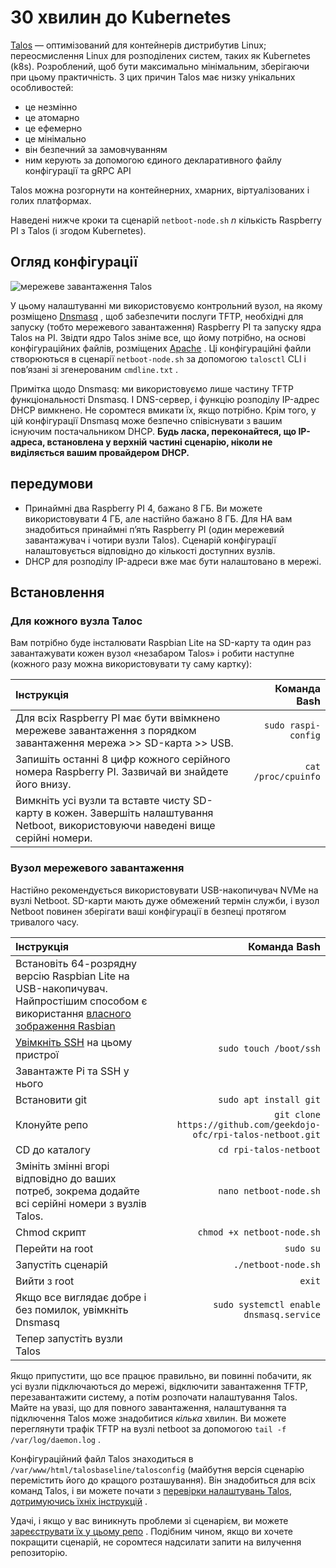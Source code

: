 # 30 хвилин до Kubernetes

[Talos](https://www.talos.dev) — оптимізований для контейнерів дистрибутив Linux; переосмислення Linux для розподілених систем, таких як Kubernetes (k8s). Розроблений, щоб бути максимально мінімальним, зберігаючи при цьому практичність. З цих причин Talos має низку унікальних особливостей:

- це незмінно
- це атомарно
- це ефемерно
- це мінімально
- він безпечний за замовчуванням
- ним керують за допомогою єдиного декларативного файлу конфігурації та gRPC API

Talos можна розгорнути на контейнерних, хмарних, віртуалізованих і голих платформах.

Наведені нижче кроки та сценарій `netboot-node.sh` *n* кількість Raspberry PI з Talos (і згодом Kubernetes).

## Огляд конфігурації

![мережеве завантаження Talos](/media/netboot-talos.png)

У цьому налаштуванні ми використовуємо контрольний вузол, на якому розміщено [Dnsmasq](https://thekelleys.org.uk/dnsmasq/doc.html) , щоб забезпечити послуги TFTP, необхідні для запуску (тобто мережевого завантаження) Raspberry PI та запуску ядра Talos на PI. Звідти ядро Talos зніме все, що йому потрібно, на основі конфігураційних файлів, розміщених [Apache](https://httpd.apache.org/) . Ці конфігураційні файли створюються в сценарії `netboot-node.sh` за допомогою `talosctl` CLI і пов’язані зі згенерованим `cmdline.txt` .

Примітка щодо Dnsmasq: ми використовуємо лише частину TFTP функціональності Dnsmasq. І DNS-сервер, і функцію розподілу IP-адрес DHCP вимкнено. Не соромтеся вмикати їх, якщо потрібно. Крім того, у цій конфігурації Dnsmasq може безпечно співіснувати з вашим існуючим постачальником DHCP. **Будь ласка, переконайтеся, що IP-адреса, встановлена у верхній частині сценарію, ніколи не виділяється вашим провайдером DHCP.**

## передумови

- Принаймні два Raspberry PI 4, бажано 8 ГБ. Ви можете використовувати 4 ГБ, але настійно бажано 8 ГБ. Для HA вам знадобиться принаймні п’ять Raspberry PI (один мережевий завантажувач і чотири вузли Talos). Сценарій конфігурації налаштовується відповідно до кількості доступних вузлів.
- DHCP для розподілу IP-адреси вже має бути налаштовано в мережі.

## Встановлення

### Для кожного вузла Талос

Вам потрібно буде інсталювати Raspbian Lite на SD-карту та один раз завантажувати кожен вузол «незабаром Talos» і робити наступне (кожного разу можна використовувати ту саму картку):

Інструкція | Команда Bash
:-- | --:
Для всіх Raspberry PI має бути ввімкнено мережеве завантаження з порядком завантаження мережа &gt;&gt; SD-карта &gt;&gt; USB. | `sudo raspi-config`
Запишіть останні 8 цифр кожного серійного номера Raspberry PI. Зазвичай ви знайдете його внизу. | `cat /proc/cpuinfo`
Вимкніть усі вузли та вставте чисту SD-карту в кожен. Завершіть налаштування Netboot, використовуючи наведені вище серійні номери. |

### Вузол мережевого завантаження

Настійно рекомендується використовувати USB-накопичувач NVMe на вузлі Netboot. SD-карти мають дуже обмежений термін служби, і вузол Netboot повинен зберігати ваші конфігурації в безпеці протягом тривалого часу.

Інструкція | Команда Bash
:-- | --:
Встановіть 64-розрядну версію Raspbian Lite на USB-накопичувач. Найпростішим способом є використання [власного зображення Rasbian](https://www.raspberrypi.com/news/raspberry-pi-imager-imaging-utility/) |
[Увімкніть SSH](https://www.raspberrypi.com/documentation/computers/remote-access.html#ssh) на цьому пристрої | `sudo touch /boot/ssh`
Завантажте Pi та SSH у нього |
Встановити git | `sudo apt install git`
Клонуйте репо | `git clone https://github.com/geekdojo-ofc/rpi-talos-netboot.git`
CD до каталогу | `cd rpi-talos-netboot`
Змініть змінні вгорі відповідно до ваших потреб, зокрема додайте всі серійні номери з вузлів Talos. | `nano netboot-node.sh`
Chmod скрипт | `chmod +x netboot-node.sh`
Перейти на root | `sudo su`
Запустіть сценарій | `./netboot-node.sh`
Вийти з root | `exit`
Якщо все виглядає добре і без помилок, увімкніть Dnsmasq | `sudo systemctl enable dnsmasq.service`
Тепер запустіть вузли Talos |

Якщо припустити, що все працює правильно, ви повинні побачити, як усі вузли підключаються до мережі, відключити завантаження TFTP, перезавантажити систему, а потім розпочати налаштування Talos. Майте на увазі, що для повного завантаження, налаштування та підключення Talos може знадобитися *кілька* хвилин. Ви можете переглянути трафік TFTP на вузлі netboot за допомогою `tail -f /var/log/daemon.log` .

Конфігураційний файл Talos знаходиться в `/var/www/html/talosbaseline/talosconfig` (майбутня версія сценарію перемістить його до кращого розташування). Він знадобиться для всіх команд Talos, і ви можете почати з [перевірки налаштувань Talos, дотримуючись їхніх інструкцій](https://www.talos.dev/docs/v0.14/introduction/getting-started/#kubernetes-bootstrap) .

Удачі, і якщо у вас виникнуть проблеми зі сценарієм, ви можете [зареєструвати їх у цьому репо](https://github.com/geekdojo-ofc/rpi-talos-netboot/issues) . Подібним чином, якщо ви хочете покращити сценарій, не соромтеся надсилати запити на вилучення репозиторію.
